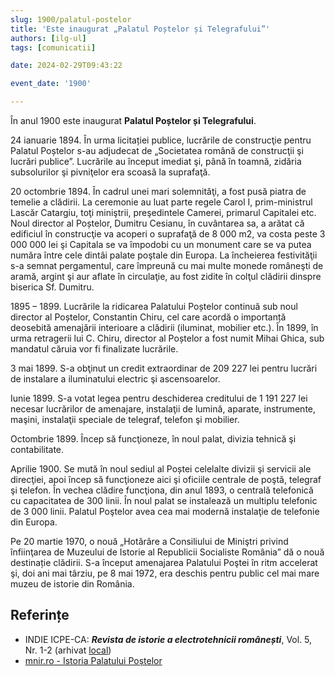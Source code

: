 ```yaml
---
slug: 1900/palatul-postelor
title: 'Este inaugurat „Palatul Poștelor și Telegrafului”'
authors: [ilg-ul]
tags: [comunicatii]

date: 2024-02-29T09:43:22

event_date: '1900'

---
```


În anul 1900 este inaugurat **Palatul Poștelor și Telegrafului**.

<!-- truncate -->

24 ianuarie 1894. În urma licitației publice, lucrările de construcţie pentru Palatul Poștelor s-au adjudecat de „Societatea română de construcţii şi lucrări publice”. Lucrările au început imediat şi, până în toamnă, zidăria subsolurilor şi pivniţelor era scoasă la suprafaţă.

20 octombrie 1894. În cadrul unei mari solemnităţi, a fost pusă piatra de temelie a clădirii. La ceremonie au luat parte regele Carol I, prim-ministrul Lascăr Catargiu, toţi miniştrii, preşedintele Camerei, primarul Capitalei etc. Noul director al Poștelor, Dumitru Cesianu, în cuvântarea sa, a arătat că edificiul în construcţie va acoperi o suprafaţă de 8 000 m2, va costa peste 3 000 000 lei şi Capitala se va împodobi cu un monument care se va putea număra între cele dintâi palate poştale din Europa. La încheierea festivităţii s-a semnat pergamentul, care împreună cu mai multe monede româneşti de aramă, argint şi aur aflate în circulaţie, au fost zidite în colţul clădirii dinspre biserica Sf. Dumitru.

1895 – 1899. Lucrările la ridicarea Palatului Poștelor continuă sub noul director al Poștelor, Constantin Chiru, cel care acordă o importanță deosebită amenajării interioare a clădirii (iluminat, mobilier etc.). În 1899, în urma retragerii lui C. Chiru, director al Poștelor a fost numit Mihai Ghica, sub mandatul căruia vor fi finalizate lucrările.

3 mai 1899. S-a obţinut un credit extraordinar de 209 227 lei pentru lucrări de instalare a iluminatului electric şi ascensoarelor.

Iunie 1899. S-a votat legea pentru deschiderea creditului de 1 191 227 lei necesar lucrărilor de amenajare, instalaţii de lumină, aparate, instrumente, maşini, instalaţii speciale de telegraf, telefon şi mobilier.

Octombrie 1899. Încep să funcţioneze, în noul palat, divizia tehnică şi contabilitate.

Aprilie 1900. Se mută în noul sediul al Poștei celelalte divizii şi servicii ale direcţiei, apoi încep să funcţioneze aici şi oficiile centrale de poştă, telegraf şi telefon. În vechea clădire funcţiona, din anul 1893, o centrală telefonică cu capacitatea de 300 linii. În noul palat se instalează un multiplu telefonic de 3 000 linii. Palatul Poştelor avea cea mai modernă instalaţie de telefonie din Europa.

Pe 20 martie 1970, o nouă „Hotărâre a Consiliului de Miniştri privind înfiinţarea de Muzeului de Istorie al Republicii Socialiste România” dă o nouă destinație clădirii.
S-a început amenajarea Palatului Poştei în ritm accelerat şi, doi ani mai târziu, pe 8 mai 1972, era deschis pentru public cel mai mare muzeu de istorie din România.

## Referințe

- INDIE ICPE-CA: _**Revista de istorie a electrotehnicii românești**_, Vol. 5, Nr. 1-2 (arhivat [local](https://cronica-it.github.io/arhiva/#2019))
- [mnir.ro - Istoria Palatului Poștelor](https://www.mnir.ro/cladirea-muzeului-national-de-istorie-a-romaniei/)

